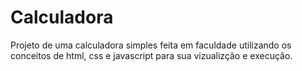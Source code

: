 # Calculadora
Projeto de uma calculadora simples feita em faculdade utilizando os conceitos de html, css e javascript para sua vizualizção e execução.
